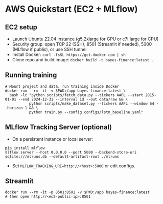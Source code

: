 # AWS Quickstart (EC2 + MLflow)

## EC2 setup
- Launch Ubuntu 22.04 instance (g5.2xlarge for GPU or c7i.large for CPU)
- Security group: open TCP 22 (SSH), 8501 (Streamlit if needed), 5000 (MLflow if public), or use SSH tunnel
- Install Docker: `curl -fsSL https://get.docker.com | sh`
- Clone repo and build image: `docker build -t bayes-finance:latest .`

## Running training
```
# Mount project and data, run training inside Docker
docker run --rm -it -v $PWD:/app bayes-finance:latest \
  bash -lc "python scripts/fetch_data.py --tickers AAPL --start 2015-01-01 --end 2024-12-31 --interval 1d --out data/raw && \
           python scripts/make_dataset.py --tickers AAPL --window 64 --horizon 1 && \
           python train.py --config configs/lstm_baseline.yaml"
```

## MLflow Tracking Server (optional)
- On a persistent instance or local server:
```
pip install mlflow
mlflow server --host 0.0.0.0 --port 5000 --backend-store-uri sqlite:///mlruns.db --default-artifact-root ./mlruns
```
- Set `MLFLOW_TRACKING_URI=http://<host>:5000` or edit configs.

## Streamlit
```
docker run --rm -it -p 8501:8501 -v $PWD:/app bayes-finance:latest
# then open http://<ec2-public-ip>:8501
```


